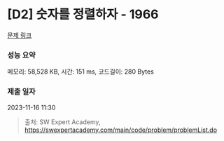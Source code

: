 # [D2] 숫자를 정렬하자 - 1966 

[문제 링크](https://swexpertacademy.com/main/code/problem/problemDetail.do?contestProbId=AV5PrmyKAWEDFAUq) 

### 성능 요약

메모리: 58,528 KB, 시간: 151 ms, 코드길이: 280 Bytes

### 제출 일자

2023-11-16 11:30



> 출처: SW Expert Academy, https://swexpertacademy.com/main/code/problem/problemList.do